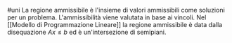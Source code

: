 #uni 
La regione ammissibile è l'insieme di valori ammissibili come soluzioni per un problema. L'ammissibilità viene valutata in base ai vincoli.
Nel [[Modello di Programmazione Lineare]] la regione ammissibile è data dalla disequazione $Ax \leq b$ ed è un'intersezione di semipiani.